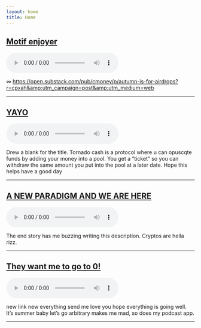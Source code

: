 ```yaml
---
layout: home
title: Home
---
```


 ## [Motif enjoyer](https://podcasters.spotify.com/pod/show/web3tv/episodes/Motif-enjoyer-e24i2jv)

![Motif enjoyer](https://anchor.fm/s/e1b94b28/podcast/play/70895679/https%3A%2F%2Fd3ctxlq1ktw2nl.cloudfront.net%2Fproduction%2F2023-6-22%2F340222821-44100-2-f0ba8abcca237.m4a)

∞ https://open.substack.com/pub/cmoney/p/autumn-is-for-airdrops?r=cpxah&amp;utm_campaign=post&amp;utm_medium=web

---


## [YAYO](https://podcasters.spotify.com/pod/show/web3tv/episodes/YAYO-e24g0rv)

![YAYO](https://anchor.fm/s/e1b94b28/podcast/play/70828351/https%3A%2F%2Fd3ctxlq1ktw2nl.cloudfront.net%2Fproduction%2F2023-4-22%2F330925197-44100-2-a069c8459652a.m4a)

Drew a blank for the title. Tornado cash is a protocol where u can opuscqte funds by adding your money into a pool. You get a “ticket” so you can withdraw the same amount you put into the pool at a later date. Hope this helps have a good day

---


## [A NEW PARADIGM AND WE ARE HERE](https://podcasters.spotify.com/pod/show/web3tv/episodes/A-NEW-PARADIGM-AND-WE-ARE-HERE-e2475rn)

![A NEW PARADIGM AND WE ARE HERE](https://anchor.fm/s/e1b94b28/podcast/play/70538551/https%3A%2F%2Fd3ctxlq1ktw2nl.cloudfront.net%2Fproduction%2F2023-4-18%2F330243251-44100-2-0f64da385b05c.m4a)

The end story has me buzzing writing this description. Cryptos are hella rizz.

---


## [They want me to go to 0!](https://podcasters.spotify.com/pod/show/web3tv/episodes/They-want-me-to-go-to-0-e2457jo)

![They want me to go to 0!](https://anchor.fm/s/e1b94b28/podcast/play/70474808/https%3A%2F%2Fd3ctxlq1ktw2nl.cloudfront.net%2Fproduction%2F2023-4-17%2F330033163-44100-2-7c74407fffde3.m4a)

<p> new link new everything send me love you hope everything is going well. It’s summer baby let’s go arbitrary makes me mad, so does my podcast app.</p>

---


